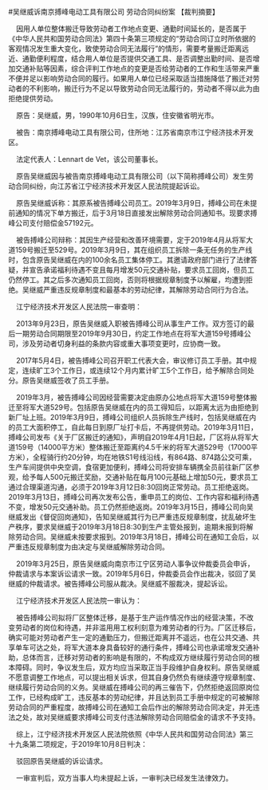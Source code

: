 #吴继威诉南京搏峰电动工具有限公司 劳动合同纠纷案 
【裁判摘要】

    因用人单位整体搬迁导致劳动者工作地点变更、通勤时间延长的，是否属于《中华人民共和国劳动合同法》第四十条第三项规定的“劳动合同订立时所依据的客观情况发生重大变化，致使劳动合同无法履行”的情形，需要考量搬迁距离远近、通勤便利程度，结合用人单位是否提供交通工具、是否调整出勤时间、是否增加交通补贴等因素，综合评判工作地点的变更是否给劳动者的工作和生活带来严重不便并足以影响劳动合同的履行。如果用人单位已经采取适当措施降低了搬迁对劳动者的不利影响，搬迁行为不足以导致劳动合同无法履行的，劳动者不得以此为由拒绝提供劳动。



    原告：吴继威，男，1990年10月6日生，汉族，住安徽省明光市。

    被告：南京搏峰电动工具有限公司，住所地：江苏省南京市江宁经济技术开发区。

    法定代表人：Lennart de Vet，该公司董事长。

    原告吴继威因与被告南京搏峰电动工具有限公司（以下简称搏峰公司）发生劳动合同纠纷，向江苏省江宁经济技术开发区人民法院提起诉讼。

    原告吴继威诉称：其原系被告搏峰公司员工。2019年3月9日，搏峰公司在未提前通知的情况下单方搬迁，后于3月18日直接发出解除劳动合同通知书。现要求搏峰公司支付赔偿金57192元。

    被告搏峰公司辩称：其因生产经营和改善环境需要，定于2019年4月从将军大道159号搬迁至529号。2019年3月9日，其在组织员工拆除一条无任务的生产线时，包含原告吴继威在内的100余名员工集体停工。其邀请政府部门进行了法律答疑，并宣告承诺福利待遇不变且每月增发50元交通补贴，要求员工回岗，但员工仍然停工。其之后多次通知员工回岗，否则将根据规章制度予以解雇，均遭到拒绝。吴继威严重违反规章制度和最基本的劳动纪律，其解除劳动合同行为合法。

    江宁经济技术开发区人民法院一审查明：

    2013年9月23日，原告吴继威入职被告搏峰公司从事生产工作。双方签订的最后一期劳动合同期限至2019年9月30日，约定工作地点在将军大道159号搏峰公司，涉及劳动者切身利益的条款内容或重大事项变更时，应协商一致。

    2017年5月4日，被告搏峰公司召开职工代表大会，审议修订员工手册。其中规定，连续旷工3个工作日，或连续12个月内累计旷工5个工作日，给予解除合同处分。原告吴继威签收了员工手册。

    2019年3月，被告搏峰公司因经营需要决定由原办公地点将军大道159号整体搬迁至将军大道529号。包括原告吴继威在内的员工得知后，以距离太远为由拒绝到新厂址上班。2019年3月9日，搏峰公司组织人员拆除生产线时，包括吴继威在内的员工大面积停工，自此每日到原厂址打卡后，不再提供劳动。2019年3月11日，搏峰公司发布《关于厂区搬迁的通知》，声明自2019年4月1日起，厂区将从将军大道159号（14000平方米）整体搬迁至距离约4.5千米的将军大道529号（17000平方米），全程骑行约20分钟，均在地铁S1号线沿线，有864路、874路公交可乘，生产车间提供中央空调，食宿更加便利，搏峰公司将安排车辆携全员前往新厂区参观，给予每人500元搬迁奖励，交通补贴在每月100元基础上增加50元，要求员工通过合理渠道沟通，必须于2019年3月12日8:30回岗正常劳动。员工拒绝返岗。2019年3月13日，搏峰公司再次发布公告，重申员工的岗位、工作内容和福利待遇不变，增发50元交通补助。员工仍然拒绝返岗。2019年3月15日，搏峰公司向吴继威发出《督促回岗通知》，告知吴继威其行为已严重违反规章制度，扰乱破坏生产秩序，要求吴继威于2019年3月18日8:30到生产主管处报到，逾期未报到将解除劳动合同。吴继威未按要求报到。2019年3月18日，搏峰公司在通知工会后，以严重违反规章制度为由决定与吴继威解除劳动合同。

    2019年3月25日，原告吴继威向南京市江宁区劳动人事争议仲裁委员会申诉，仲裁请求与本案诉讼请求一致。2019年5月6日，仲裁委员会作出裁决，驳回了吴继威的仲裁请求。被告搏峰公司服从裁决。吴继威不服裁决，提起诉讼。

    江宁经济技术开发区人民法院一审认为：

    被告搏峰公司拟将厂区整体迁移，是基于生产运作情况作出的经营决策，不改变劳动者的岗位和待遇，并非滥用用工权利刻意为难劳动者的行为。厂区迁移后，确实可能对劳动者产生一定的通勤压力，但搬迁距离并不遥远，也在公共交通、共享单车可达之处，将军大道本身具备较好的通行条件，搏峰公司也承诺增发交通补助，总体而言，迁移对劳动者的影响是有限的，不构成双方继续履行劳动合同的根本障碍。同时，争议发生后，双方均应当采取正当手段维护自身权利。原告吴继威不愿意调整工作地点，可以提出相关诉求，但其自身仍然负有继续遵守规章制度、继续履行劳动合同的义务。吴继威在搏峰公司的再三催告下，仍然拒绝返回原岗位工作，已经构成旷工，违反基本的劳动纪律，并且达到员工手册中规定的可被解除劳动合同的严重程度，故搏峰公司在通知工会后作出的解除劳动合同决定，并无违法之处，故对吴继威要求搏峰公司支付违法解除劳动合同赔偿金的请求不予支持。

    综上，江宁经济技术开发区人民法院依照《中华人民共和国劳动合同法》第三十九条第二项规定，于2019年10月8日判决：

    驳回原告吴继威的诉讼请求。

    一审宣判后，双方当事人均未提起上诉，一审判决已经发生法律效力。


